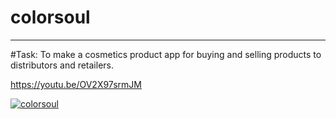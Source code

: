 # colorsoul
----------------------------------------------------------------------------------------
#Task: To make a cosmetics product app for buying and selling products to distributors and retailers.

https://youtu.be/OV2X97srmJM

[![colorsoul](https://github.com/stellarboymihir/colorsoul/assets/83822717/7aa8629a-dfdf-4520-babc-66710d482722)](https://youtu.be/OV2X97srmJM)


